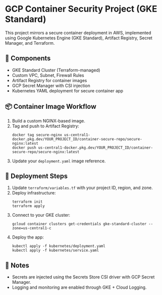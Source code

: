# GCP Container Security Project (GKE Standard)

This project mirrors a secure container deployment in AWS, implemented using Google Kubernetes Engine (GKE Standard), Artifact Registry, Secret Manager, and Terraform.

## 🔧 Components

- GKE Standard Cluster (Terraform-managed)
- Custom VPC, Subnet, Firewall Rules
- Artifact Registry for container images
- GCP Secret Manager with CSI injection
- Kubernetes YAML deployment for secure container app

## 📦 Container Image Workflow

1. Build a custom NGINX-based image.
2. Tag and push to Artifact Registry:
   ```
   docker tag secure-nginx us-central1-docker.pkg.dev/YOUR_PROJECT_ID/container-secure-repo/secure-nginx:latest
   docker push us-central1-docker.pkg.dev/YOUR_PROJECT_ID/container-secure-repo/secure-nginx:latest
   ```
3. Update your `deployment.yaml` image reference.

## 🚀 Deployment Steps

1. Update `terraform/variables.tf` with your project ID, region, and zone.
2. Deploy infrastructure:
   ```
   terraform init
   terraform apply
   ```
3. Connect to your GKE cluster:
   ```
   gcloud container clusters get-credentials gke-standard-cluster --zone=us-central1-c
   ```
4. Deploy the app:
   ```
   kubectl apply -f kubernetes/deployment.yaml
   kubectl apply -f kubernetes/service.yaml
   ```

## 📜 Notes

- Secrets are injected using the Secrets Store CSI driver with GCP Secret Manager.
- Logging and monitoring are enabled through GKE + Cloud Logging.

